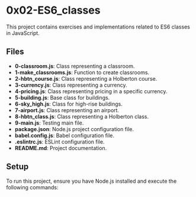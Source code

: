 # 0x02-ES6_classes

This project contains exercises and implementations related to ES6 classes in JavaScript.

## Files

- **0-classroom.js**: Class representing a classroom.
- **1-make_classrooms.js**: Function to create classrooms.
- **2-hbtn_course.js**: Class representing a Holberton course.
- **3-currency.js**: Class representing a currency.
- **4-pricing.js**: Class representing pricing in a specific currency.
- **5-building.js**: Base class for buildings.
- **6-sky_high.js**: Class for high-rise buildings.
- **7-airport.js**: Class representing an airport.
- **8-hbtn_class.js**: Class representing a Holberton class.
- **9-main.js**: Testing main file.
- **package.json**: Node.js project configuration file.
- **babel.config.js**: Babel configuration file.
- **.eslintrc.js**: ESLint configuration file.
- **README.md**: Project documentation.

## Setup

To run this project, ensure you have Node.js installed and execute the following commands:
